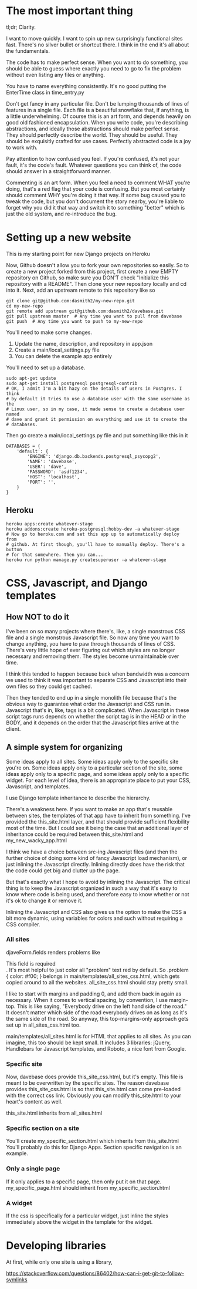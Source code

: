 # The most important thing

tl;dr; Clarity.

I want to move quickly. I want to spin up new surprisingly functional sites
fast. There's no silver bullet or shortcut there. I think in the end it's all
about the fundamentals.

The code has to make perfect sense. When you want to do something, you should
be able to guess where exactly you need to go to fix the problem without even
listing any files or anything.

You have to name everything consistently. It's no good putting the EnterTime
class in time_entry.py

Don't get fancy in any particular file. Don't be lumping thousands of lines of
features in a single file. Each file is a beautiful snowflake that, if
anything, is a little underwhelming. Of course this is an art form, and depends
heavily on good old fashioned encapsulation. When you write code, you're
describing abstractions, and ideally those abstractions should make perfect
sense. They should perfectly describe the world. They should be useful. They
should be exquisitly crafted for use cases. Perfectly abstracted code is a joy
to work with.

Pay attention to how confused you feel. If you're confused, it's not your
fault, it's the code's fault. Whatever questions you can think of, the code
should answer in a straightforward manner.

Commenting is an art form. When you feel a need to comment WHAT you're doing,
that's a red flag that your code is confusing. But you most certainly should
comment WHY you're doing it that way. If some bug caused you to tweak the code,
but you don't document the story nearby, you're liable to forget why you did it
that way and switch it to something "better" which is just the old system, and
re-introduce the bug.

# Setting up a new website

This is my starting point for new Django projects on Heroku

Now, Github doesn't allow you to fork your own repositories so easily. So to
create a new project forked from this project, first create a new EMPTY
repository on Github, so make sure you DON'T check "Initialize this repository
with a README". Then clone your new repository locally and cd into it. Next,
add an upstream remote to this repository like so

    git clone git@github.com:dasmith2/my-new-repo.git
    cd my-new-repo
    git remote add upstream git@github.com:dasmith2/davebase.git
    git pull upstream master  # Any time you want to pull from davebase
    git push  # Any time you want to push to my-new-repo

You'll need to make some changes.

1. Update the name, description, and repository in app.json
1. Create a main/local_settings.py file
1. You can delete the example app entirely

You'll need to set up a database.

    sudo apt-get update
    sudo apt-get install postgresql postgresql-contrib
    # OK, I admit I'm a bit hazy on the details of users in Postgres. I think
    # by default it tries to use a database user with the same username as the
    # Linux user, so in my case, it made sense to create a database user named
    # dave and grant it permission on everything and use it to create the
    # databases.

Then go create a main/local_settings.py file and put something like this in it

    DATABASES = {
        'default': {
            'ENGINE': 'django.db.backends.postgresql_psycopg2',
            'NAME': 'davebase',
            'USER': 'dave',
            'PASSWORD': 'asdf1234',
            'HOST': 'localhost',
            'PORT': '',
        }
    }

## Heroku

    heroku apps:create whatever-stage
    heroku addons:create heroku-postgresql:hobby-dev -a whatever-stage
    # Now go to heroku.com and set this app up to automatically deploy from
    # github. At first though, you'll have to manually deploy. There's a button
    # for that somewhere. Then you can...
    heroku run python manage.py createsuperuser -a whatever-stage

# CSS, Javascript, and Django templates

## How NOT to do it

I've been on so many projects where there's, like, a single monstrous CSS file
and a single monstrous Javascript file. So now any time you want to change
anything, you have to paw through thousands of lines of CSS. There's very
little hope of ever figuring out which styles are no longer necessary and
removing them. The styles become unmaintainable over time.

I think this tended to happen because back when bandwidth was a concern we used
to think it was important to separate CSS and Javascript into their own files
so they could get cached.

Then they tended to end up in a single monolith file because that's the obvious
way to guarantee what order the Javascript and CSS run in. Javascript that's
in, like, <script src="whatever.js"></script> tags is a bit complicated. When
Javascript in these script tags runs depends on whether the script tag is in
the HEAD or in the BODY, and it depends on the order that the Javascript files
arrive at the client.

## A simple system for organizing

Some ideas apply to all sites. Some ideas apply only to the specific site
you're on. Some ideas apply only to a particular section of the site, some
ideas apply only to a specific page, and some ideas apply only to a specific
widget. For each level of idea, there is an appropriate place to put your CSS,
Javascript, and templates.

I use Django template inheritance to describe the hierarchy.

There's a weakness here. If you want to make an app that's reusable between
sites, the templates of that app have to inherit from something. I've provided
the this_site.html layer, and that should provide sufficient flexibility most
of the time. But I could see it being the case that an additional layer of
inheritance could be required between this_site.html and my_new_wacky_app.html

I think we have a choice between src-ing Javascript files (and then the
further choice of doing some kind of fancy Javascript load mechanism), or just
inlining the Javascript directly. Inlining directly does have the risk that the
code could get big and clutter up the page.

But that's exactly what I hope to avoid by inlining the Javascript. The
critical thing is to keep the Javascript organized in such a way that it's easy
to know where code is being used, and therefore easy to know whether or not
it's ok to change it or remove it.

Inlining the Javascript and CSS also gives us the option to make the CSS a bit
more dynamic, using variables for colors and such without requiring a CSS
compiler.

### All sites

djaveForm.fields renders problems like <div style="problem">This field is
required</div>. It's most helpful to just color all "problem" text red by
default. So .problem { color: #f00; } belongs in
main/templates/all_sites_css.html, which gets copied around to all the
websites. all_site_css.html should stay pretty small.

I like to start with margins and padding 0, and add them back in again as
necessary. When it comes to vertical spacing, by convention, I use margin-top.
This is like saying, "Everybody drive on the left hand side of the road." It
doesn't matter which side of the road everybody drives on as long as it's the
same side of the road. So anyway, this top-margins-only approach gets set up in
all_sites_css.html too.

main/templates/all_sites.html is for HTML that applies to all sites. As you can
imagine, this too should be kept small. It includes 3 libraries: jQuery,
Handlebars for Javascript templates, and Roboto, a nice font from Google.

### Specific site

Now, davebase does provide this_site_css.html, but it's empty. This file is
meant to be overwritten by the specific sites. The reason davebase provides
this_site_css.html is so that this_site.html can come pre-loaded with the
correct css link. Obviously you can modify this_site.html to your heart's
content as well.

this_site.html inherits from all_sites.html

### Specific section on a site

You'll create my_specific_section.html which inherits from this_site.html
You'll probably do this for Django Apps. Section specific navigation is an
example.

### Only a single page

If it only applies to a specific page, then only put it on that page.
my_specific_page.html should inherit from my_specific_section.html

### A widget

If the css is specifically for a particular widget, just inline the styles
immediately above the widget in the template for the widget.

# Developing libraries

At first, while only one site is using a library,

https://stackoverflow.com/questions/86402/how-can-i-get-git-to-follow-symlinks
